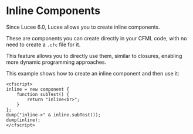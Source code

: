 <!--
{
  "title": "Inline Components (CFCs)",
  "id": "inline-component",
  "since": "6.0",
  "description": "Learn how to create and use inline components in Lucee. This guide demonstrates how to define components directly within your CFML code, making it easier to create and use components without needing a separate .cfc file. Examples include creating an inline component and using it similarly to closures.",
  "keywords": [
    "CFML",
    "component",
    "inline-component",
    "Lucee"
  ],
  "categories": [
    "component"
  ],
  "related":[
    "sub-component",
    "tag-component",
  ]
}
-->

# Inline Components

Since Lucee 6.0, Lucee allows you to create inline components. 

These are components you can create directly in your CFML code, with no need to create a `.cfc` file for it. 

This feature allows you to directly use them, similar to closures, enabling more dynamic programming approaches.

This example shows how to create an inline component and then use it:

```run
<cfscript>
inline = new component {
    function subTest() {
        return "inline<br>";
    }
};
dump("inline->" & inline.subTest());
dump(inline);
</cfscript>
```

